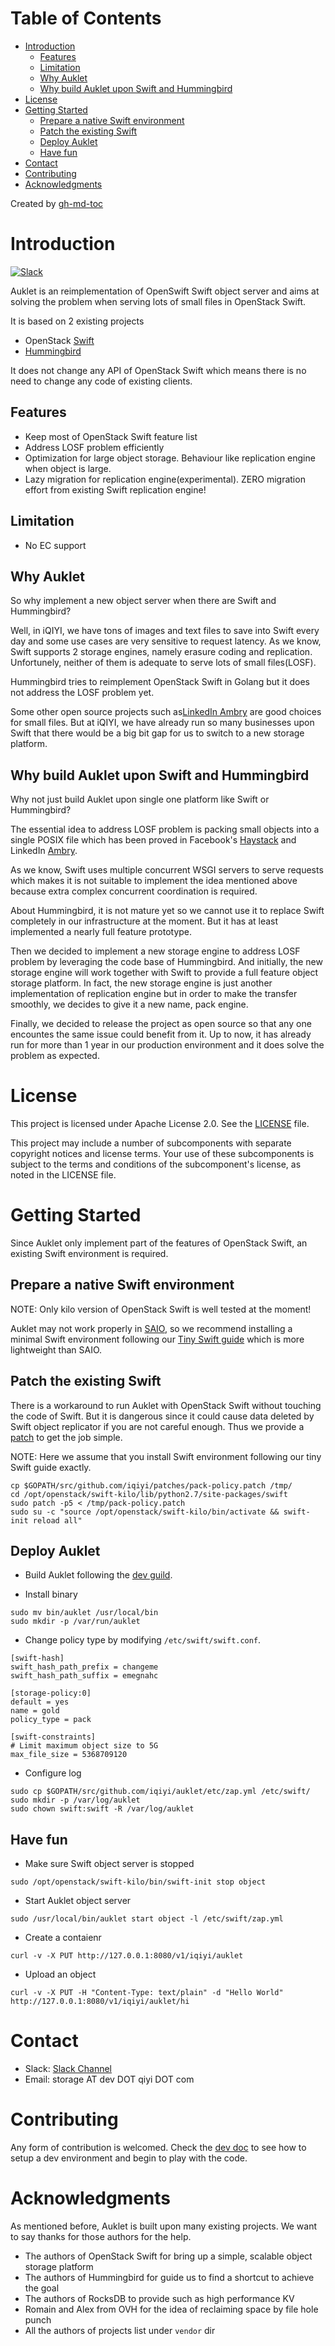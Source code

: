 Table of Contents
=================

   * [Introduction](#introduction)
      * [Features](#features)
      * [Limitation](#limitation)
      * [Why Auklet](#why-auklet)
      * [Why build Auklet upon Swift and Hummingbird](#why-build-auklet-upon-swift-and-hummingbird)
   * [License](#license)
   * [Getting Started](#getting-started)
      * [Prepare a native Swift environment](#prepare-a-native-swift-environment)
      * [Patch the existing Swift](#patch-the-existing-swift)
      * [Deploy Auklet](#deploy-auklet)
      * [Have fun](#have-fun)
   * [Contact](#contact)
   * [Contributing](#contributing)
   * [Acknowledgments](#acknowledgments)

Created by [gh-md-toc](https://github.com/ekalinin/github-markdown-toc)

# Introduction
[![Slack](https://auklet-slackin.herokuapp.com/badge.svg)](https://auklet-slackin.herokuapp.com/badge.svg)

Auklet is an reimplementation of OpenSwift Swift object server and aims at solving the problem when serving lots of small files in OpenStack Swift.

It is based on 2 existing projects

* OpenStack [Swift](https://github.com/openstack/swift)
* [Hummingbird](https://github.com/troubling/hummingbird)

It does not change any API of OpenStack Swift which means there is no need to change any code of existing clients.

## Features

* Keep most of OpenStack Swift feature list
* Address LOSF problem efficiently
* Optimization for large object storage. Behaviour like replication engine when object is large.
* Lazy migration for replication engine(experimental). ZERO migration effort from existing Swift replication engine!

## Limitation

* No EC support

## Why Auklet
So why implement a new object server when there are Swift and Hummingbird?

Well, in iQIYI, we have tons of images and text files to save into Swift every day and some use cases are very sensitive to request latency. As we know, Swift supports 2 storage engines, namely erasure coding and replication. Unfortunely, neither of them is adequate to serve lots of small files(LOSF).

Hummingbird tries to reimplement OpenStack Swift in Golang but it does not address the LOSF problem yet.

Some other open source projects such as[LinkedIn Ambry](https://github.com/linkedin/ambry) are good choices for small files. But at iQIYI, we have already run so many businesses upon Swift that there would be a big bit gap for us to switch to a new storage platform.

## Why build Auklet upon Swift and Hummingbird
Why not just build Auklet upon single one platform like Swift or Hummingbird?

The essential idea to address LOSF problem is packing small objects into a single POSIX file which has been proved in Facebook's [Haystack](https://code.facebook.com/posts/685565858139515/needle-in-a-haystack-efficient-storage-of-billions-of-photos/) and LinkedIn [Ambry](https://github.com/linkedin/ambry).

As we know, Swift uses multiple concurrent WSGI servers to serve requests which makes it is not suitable to implement the idea mentioned above because extra complex concurrent coordination is required.

About Hummingbird, it is not mature yet so we cannot use it to replace Swift completely in our infrastructure at the moment. But it has at least implemented a nearly full feature prototype.

Then  we decided to implement a new storage engine to address LOSF problem by leveraging the code base of Hummingbird. And initially, the new storage engine will work together with Swift to provide a full feature object storage platform. In fact, the new storage engine is just another implementation of replication engine but in order to make the transfer smoothly, we decides to give it a new name, pack engine.

Finally, we decided to release the project as open source so that any one encountes the same issue could benefit from it. Up to now, it has already run for more than 1 year in our production environment and it does solve the problem as expected.

# License

This project is licensed under Apache License 2.0. See the [LICENSE](LICENSE) file.

This project may include a number of subcomponents with separate copyright notices and license terms. Your use of these subcomponents is subject to the terms and conditions of the subcomponent's license, as noted in the LICENSE file.

# Getting Started
Since Auklet only implement part of the features of OpenStack Swift, an existing Swift environment is required.

## Prepare a native Swift environment
NOTE: Only kilo version of OpenStack Swift is well tested at the moment!

Auklet may not work properly in [SAIO](https://docs.openstack.org/swift/latest/development_saio.html), so we recommend installing a minimal Swift environment following our [Tiny Swift guide](doc/tiny-swift/README.md) which is more lightweight than SAIO.

## Patch the existing Swift
There is a workaround to run Auklet with OpenStack Swift without touching the code of Swift. But it is dangerous since it could cause data deleted by Swift object replicator if you are not careful enough. Thus we provide a [patch](patches/pack-policy.patch) to get the job simple.

NOTE: Here we assume that you install Swift environment following our tiny Swift guide exactly.

```
cp $GOPATH/src/github.com/iqiyi/patches/pack-policy.patch /tmp/
cd /opt/openstack/swift-kilo/lib/python2.7/site-packages/swift
sudo patch -p5 < /tmp/pack-policy.patch
sudo su -c "source /opt/openstack/swift-kilo/bin/activate && swift-init reload all"
```

## Deploy Auklet
* Build Auklet following the [dev guild](doc/develop.md).

* Install binary

```
sudo mv bin/auklet /usr/local/bin
sudo mkdir -p /var/run/auklet
```

* Change policy type by modifying `/etc/swift/swift.conf`.

```
[swift-hash]
swift_hash_path_prefix = changeme
swift_hash_path_suffix = emegnahc

[storage-policy:0]
default = yes
name = gold
policy_type = pack

[swift-constraints]
# Limit maximum object size to 5G
max_file_size = 5368709120
```

* Configure log

```
sudo cp $GOPATH/src/github.com/iqiyi/auklet/etc/zap.yml /etc/swift/
sudo mkdir -p /var/log/auklet
sudo chown swift:swift -R /var/log/auklet
```

## Have fun

* Make sure Swift object server is stopped

```
sudo /opt/openstack/swift-kilo/bin/swift-init stop object
```

* Start Auklet object server

```
sudo /usr/local/bin/auklet start object -l /etc/swift/zap.yml
```

* Create a contaienr

```
curl -v -X PUT http://127.0.0.1:8080/v1/iqiyi/auklet
```

* Upload an object

```
curl -v -X PUT -H "Content-Type: text/plain" -d "Hello World" http://127.0.0.1:8080/v1/iqiyi/auklet/hi
```

# Contact

* Slack: [Slack Channel](https://auklet-slackin.herokuapp.com)
* Email: storage AT dev DOT qiyi DOT com

# Contributing
Any form of contribution is welcomed. Check the [dev doc](doc/develop.md) to see how to setup a dev environment and begin to play with the code.

# Acknowledgments
As mentioned before, Auklet is built upon many existing projects. We want to say thanks for those authors for the help.

* The authors of OpenStack Swift for bring up a simple, scalable object storage platform
* The authors of Hummingbird for guide us to find a shortcut to achieve the goal
* The authors of RocksDB to provide such as high performance KV
* Romain and Alex from OVH for the idea of reclaiming space by file hole punch
* All the authors of projects list under `vendor` dir
